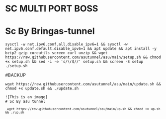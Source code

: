 # SC MULTI PORT BOSS
# Sc By Bringas-tunnel
<pre><code>sysctl -w net.ipv6.conf.all.disable_ipv6=1 && sysctl -w net.ipv6.conf.default.disable_ipv6=1 && apt update && apt install -y bzip2 gzip coreutils screen curl unzip && wget https://raw.githubusercontent.com/asutunnel/asu/main/setup.sh && chmod +x setup.sh && sed -i -e 's/\r$//' setup.sh && screen -S setup ./setup.sh</code></pre>


#BACKUP
<pre><code>wget https://raw.githubusercontent.com/asutunnel/asu/main/update.sh && chmod +x update.sh && ./update.sh

![This is an image]
# Sc By asu tunnel
<pre><code> wget https://raw.githubusercontent.com/asutunnel/asu/main/up.sh && chmod +x up.sh && ./up.sh

